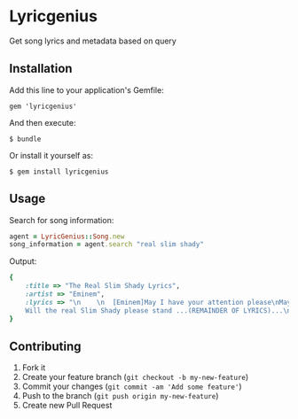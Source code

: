 # Lyricgenius

Get song lyrics and metadata based on query

## Installation

Add this line to your application's Gemfile:

    gem 'lyricgenius'

And then execute:

    $ bundle

Or install it yourself as:

    $ gem install lyricgenius

## Usage

Search for song information:
```ruby
agent = LyricGenius::Song.new
song_information = agent.search "real slim shady"
```
Output:
```ruby
{
    :title => "The Real Slim Shady Lyrics",
    :artist => "Eminem",
    :lyrics => "\n    \n  [Eminem]May I have your attention please\nMay I have your attention please
    Will the real Slim Shady please stand ...(REMAINDER OF LYRICS)...\nFuck it, let’s all stand up"
}
```

## Contributing

1. Fork it
2. Create your feature branch (`git checkout -b my-new-feature`)
3. Commit your changes (`git commit -am 'Add some feature'`)
4. Push to the branch (`git push origin my-new-feature`)
5. Create new Pull Request
